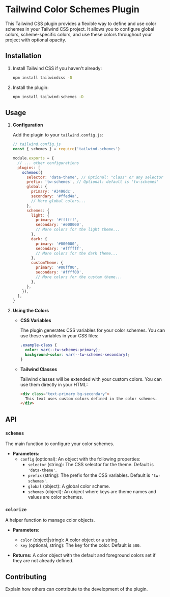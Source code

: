 # Tailwind Color Schemes Plugin

This Tailwind CSS plugin provides a flexible way to define and use color schemes in your Tailwind CSS project. It allows you to configure global colors, scheme-specific colors, and use these colors throughout your project with optional opacity.

## Installation

1. Install Tailwind CSS if you haven't already:

   ```bash
   npm install tailwindcss -D
   ```

2. Install the plugin:

   ```bash
   npm install tailwind-schemes -D
   ```

## Usage

1. **Configuration**

   Add the plugin to your `tailwind.config.js`:

   ```js
   // tailwind.config.js
   const { schemes } = require('tailwind-schemes')

   module.exports = {
     // ... other configurations
     plugins: [
       schemes({
         selector: 'data-theme', // Optional: "class" or any selector (default is 'data-theme' => [data-theme="dark/light/custom..."])
         prefix: 'tw-schemes', // Optional: default is 'tw-schemes'
         global: {
           primary: '#3490dc',
           secondary: '#ffed4a',
           // More global colors...
         },
         schemes: {
           light: {
             primary: '#ffffff',
             secondary: '#000000',
             // More colors for the light theme...
           },
           dark: {
             primary: '#000000',
             secondary: '#ffffff',
             // More colors for the dark theme...
           },
           customTheme: {
             primary: '#00ff00',
             secondary: '#ffff00',
             // More colors for the custom theme...
           },
         },
       }),
     ],
   }
   ```

2. **Using the Colors**

   - **CSS Variables**

     The plugin generates CSS variables for your color schemes. You can use these variables in your CSS files:

     ```css
     .example-class {
       color: var(--tw-schemes-primary);
       background-color: var(--tw-schemes-secondary);
     }
     ```

   - **Tailwind Classes**

     Tailwind classes will be extended with your custom colors. You can use them directly in your HTML:

     ```html
     <div class="text-primary bg-secondary">
       This text uses custom colors defined in the color schemes.
     </div>
     ```

## API

### `schemes`

The main function to configure your color schemes.

- **Parameters:**
  - `config` (optional): An object with the following properties:
    - `selector` (string): The CSS selector for the theme. Default is `'data-theme'`.
    - `prefix` (string): The prefix for the CSS variables. Default is `'tw-schemes'`.
    - `global` (object): A global color scheme.
    - `schemes` (object): An object where keys are theme names and values are color schemes.

### `colorize`

A helper function to manage color objects.

- **Parameters:**

  - `color` (object|string): A color object or a string.
  - `key` (optional, string): The key for the color. Default is `500`.

- **Returns:** A color object with the default and foreground colors set if they are not already defined.

## Contributing

Explain how others can contribute to the development of the plugin.
